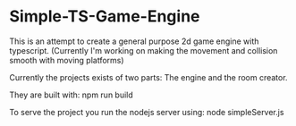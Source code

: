 # Simple-TS-Game-Engine
This is an attempt to create a general purpose 2d game engine with typescript. (Currently I'm working on making the movement and collision smooth with moving platforms)


Currently the projects exists of two parts:
The engine and the room creator.

They are built with:
    npm run build

To serve the project you run the nodejs server using:
    node simpleServer.js

